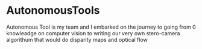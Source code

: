 # AutonomousTools

Autonomous Tool is my team and I embarked on the journey to going from 0 knowleadge on computer vision to writing our very own stero-camera algorithum that would do disparity maps and optical flow
